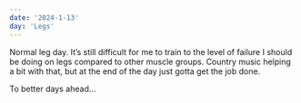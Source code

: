 ```yaml
---
date: '2024-1-13'
day: 'Legs'
---
```


Normal leg day. It’s still difficult for me to train to the level of failure I should be doing on legs compared to other muscle groups. Country music helping a bit with that, but at the end of the day just gotta get the job done.

To better days ahead…